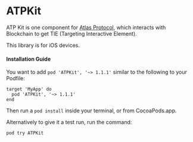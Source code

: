 ATPKit
================

ATP Kit is one component for [Atlas Protocol](http://atlasp.io/), which interacts with Blockchain to get TIE (Targeting Interactive Element).

This library is for iOS devices.

#### Installation Guide

You want to add `pod 'ATPKit', '~> 1.1.1'` similar to the following to your Podfile:

```
target 'MyApp' do
  pod 'ATPKit', '~> 1.1.1'
end
```

Then run a `pod install` inside your terminal, or from CocoaPods.app.

Alternatively to give it a test run, run the command:

`pod try ATPKit`
